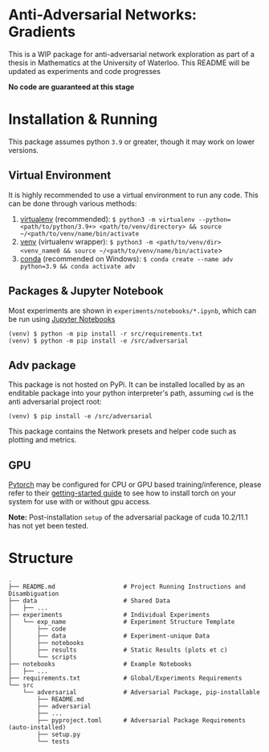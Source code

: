 # Anti-Adversarial Networks: Gradients 

This is a WIP package for anti-adversarial network exploration as part of a thesis in Mathematics at the University of Waterloo. This README will be updated as experiments and code progresses

**No code are guaranteed at this stage**

# Installation & Running 

This package assumes python `3.9` or greater, though it may work on lower versions. 

## Virtual Environment

It is highly recommended to use a virtual environment to run any code. This can be done through various methods:

1. [virtualenv](https://virtualenv.pypa.io/en/latest/) (recommended): `$ python3 -m virtualenv --python=<path/to/python/3.9+> <path/to/venv/directory> && source ~/<path/to/venv/name/bin/activate`
2. [venv](https://docs.python.org/3/tutorial/venv.html) (virtualenv wrapper): `$ python3 -m <path/to/venv/dir> <venv_name0 && source ~/<path/to/venv/name/bin/activate`>
3. [conda](https://docs.conda.io/en/latest/) (recommended on Windows): `$ conda create --name adv python=3.9 && conda activate adv`


## Packages & Jupyter Notebook

Most experiments are shown in `experiments/notebooks/*.ipynb`, which can be run using [Jupyter Notebooks](www.jupyter.org)

```
(venv) $ python -m pip install -r src/requirements.txt
(venv) $ python -m pip install -e /src/adversarial
```

## Adv package

This package is not hosted on PyPi. It can be installed localled by as an enditable package into your python interpreter's path, assuming `cwd` is the anti adversarial project root:

`(venv) $ pip install -e /src/adversarial`

This package contains the Network presets and helper code such as plotting and metrics. 

## GPU 

[Pytorch](https://pytorch.org/) may be configured for CPU or GPU based training/inference, please refer to their [getting-started guide](https://pytorch.org/get-started/locally/) to see how to install torch on your system for use with or without gpu access. 

**Note:** Post-installation `setup` of the adversarial package of cuda 10.2/11.1 has not yet been tested. 


# Structure

```
.
├── README.md                   # Project Running Instructions and Disambiguation
├── data                        # Shared Data 
│   ├── ... 
├── experiments                 # Individual Experiments 
│   └── exp_name                # Experiment Structure Template
│       ├── code
│       ├── data                # Experiment-unique Data
│       ├── notebooks
│       ├── results             # Static Results (plots et c)
│       └── scripts
├── notebooks                   # Example Notebooks
│   ├── ... 
├── requirements.txt            # Global/Experiments Requirements
└── src
    └── adversarial             # Adversarial Package, pip-installable
        ├── README.md
        ├── adversarial
        ├── ...       
        ├── pyproject.toml      # Adversarial Package Requirements (auto-installed)
        ├── setup.py
        └── tests
```
